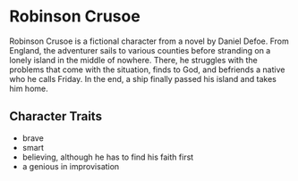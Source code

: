 # Robinson Crusoe

Robinson Crusoe is a fictional character from a novel by Daniel Defoe. From England, the adventurer sails to various counties before stranding on a lonely island in the middle of nowhere. There, he struggles with the problems that come with the situation, finds to God, and befriends a native who he calls Friday. In the end, a ship finally passed his island and takes him home.

## Character Traits
* brave
* smart
* believing, although he has to find his faith first
* a genious in improvisation
